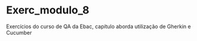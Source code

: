 # Exerc_modulo_8
Exercícios do curso de QA da Ebac, capítulo aborda utilização de Gherkin e Cucumber
